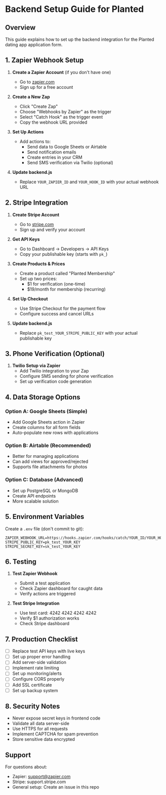 # Backend Setup Guide for Planted

## Overview
This guide explains how to set up the backend integration for the Planted dating app application form.

## 1. Zapier Webhook Setup

1. **Create a Zapier Account** (if you don't have one)
   - Go to [zapier.com](https://zapier.com)
   - Sign up for a free account

2. **Create a New Zap**
   - Click "Create Zap"
   - Choose "Webhooks by Zapier" as the trigger
   - Select "Catch Hook" as the trigger event
   - Copy the webhook URL provided

3. **Set Up Actions**
   - Add actions to:
     - Send data to Google Sheets or Airtable
     - Send notification emails
     - Create entries in your CRM
     - Send SMS verification via Twilio (optional)

4. **Update backend.js**
   - Replace `YOUR_ZAPIER_ID` and `YOUR_HOOK_ID` with your actual webhook URL

## 2. Stripe Integration

1. **Create Stripe Account**
   - Go to [stripe.com](https://stripe.com)
   - Sign up and verify your account

2. **Get API Keys**
   - Go to Dashboard → Developers → API Keys
   - Copy your publishable key (starts with `pk_`)

3. **Create Products & Prices**
   - Create a product called "Planted Membership"
   - Set up two prices:
     - $1 for verification (one-time)
     - $19/month for membership (recurring)

4. **Set Up Checkout**
   - Use Stripe Checkout for the payment flow
   - Configure success and cancel URLs

5. **Update backend.js**
   - Replace `pk_test_YOUR_STRIPE_PUBLIC_KEY` with your actual publishable key

## 3. Phone Verification (Optional)

1. **Twilio Setup via Zapier**
   - Add Twilio integration to your Zap
   - Configure SMS sending for phone verification
   - Set up verification code generation

## 4. Data Storage Options

### Option A: Google Sheets (Simple)
- Add Google Sheets action in Zapier
- Create columns for all form fields
- Auto-populate new rows with applications

### Option B: Airtable (Recommended)
- Better for managing applications
- Can add views for approved/rejected
- Supports file attachments for photos

### Option C: Database (Advanced)
- Set up PostgreSQL or MongoDB
- Create API endpoints
- More scalable solution

## 5. Environment Variables

Create a `.env` file (don't commit to git):

```
ZAPIER_WEBHOOK_URL=https://hooks.zapier.com/hooks/catch/YOUR_ID/YOUR_HOOK/
STRIPE_PUBLIC_KEY=pk_test_YOUR_KEY
STRIPE_SECRET_KEY=sk_test_YOUR_KEY
```

## 6. Testing

1. **Test Zapier Webhook**
   - Submit a test application
   - Check Zapier dashboard for caught data
   - Verify actions are triggered

2. **Test Stripe Integration**
   - Use test card: 4242 4242 4242 4242
   - Verify $1 authorization works
   - Check Stripe dashboard

## 7. Production Checklist

- [ ] Replace test API keys with live keys
- [ ] Set up proper error handling
- [ ] Add server-side validation
- [ ] Implement rate limiting
- [ ] Set up monitoring/alerts
- [ ] Configure CORS properly
- [ ] Add SSL certificate
- [ ] Set up backup system

## 8. Security Notes

- Never expose secret keys in frontend code
- Validate all data server-side
- Use HTTPS for all requests
- Implement CAPTCHA for spam prevention
- Store sensitive data encrypted

## Support

For questions about:
- Zapier: support@zapier.com
- Stripe: support.stripe.com
- General setup: Create an issue in this repo